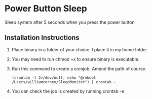 # Power Button Sleep

Sleep system after 5 seconds when you press the power button

## Installation Instructions

1.  Place binary in a folder of your choice.  I place it in my home folder
2.  You may need to run chmod +x to ensure binary is executable.
3.  Run this command to create a cronjob.  Amend the path of course.

    ```(crontab -l 2>/dev/null; echo "@reboot /Users/williamcorney/SleepMonitor") | crontab - ```
4.  You can check the job is created by running crontab -e
